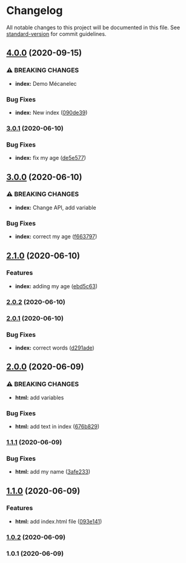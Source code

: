 # Changelog

All notable changes to this project will be documented in this file. See [standard-version](https://github.com/conventional-changelog/standard-version) for commit guidelines.

## [4.0.0](https://github-deltacode///compare/v3.0.1...v4.0.0) (2020-09-15)


### ⚠ BREAKING CHANGES

* **index:** Demo Mécanelec

### Bug Fixes

* **index:** New index ([090de39](https://github-deltacode///commit/090de39b4cb9c6549d1ba6aca3b5515ba4f034fa))

### [3.0.1](https://github-deltacode///compare/v3.0.0...v3.0.1) (2020-06-10)


### Bug Fixes

* **index:** fix my age ([de5e577](https://github-deltacode///commit/de5e577d43055f1685f8e640e4120a237656d2f3))

## [3.0.0](https://github-deltacode///compare/v2.1.0...v3.0.0) (2020-06-10)


### ⚠ BREAKING CHANGES

* **index:** Change API, add variable

### Bug Fixes

* **index:** correct my age ([f663797](https://github-deltacode///commit/f6637979138a90c82791720c0248ede18add0d75))

## [2.1.0](https://github-deltacode///compare/v2.0.2...v2.1.0) (2020-06-10)


### Features

* **index:** adding my age ([ebd5c63](https://github-deltacode///commit/ebd5c636b353f2adad629aa6f3e12f29c70ad198))

### [2.0.2](https://github-deltacode///compare/v2.0.1...v2.0.2) (2020-06-10)

### [2.0.1](https://github-deltacode///compare/v2.0.0...v2.0.1) (2020-06-10)


### Bug Fixes

* **index:** correct words ([d291ade](https://github-deltacode///commit/d291ade6370f1ffbb492bbd731c46cf9fd7c7ba9))

## [2.0.0](https://github-deltacode///compare/v1.1.1...v2.0.0) (2020-06-09)


### ⚠ BREAKING CHANGES

* **html:** add variables

### Bug Fixes

* **html:** add text in index ([676b829](https://github-deltacode///commit/676b8293f8e161333460c37acb60e8602af8e90a))

### [1.1.1](https://github-deltacode///compare/v1.1.0...v1.1.1) (2020-06-09)


### Bug Fixes

* **html:** add my name ([3afe233](https://github-deltacode///commit/3afe233dbcbd857387be0627a8d5af4a36d81414))

## [1.1.0](https://github-deltacode///compare/v1.0.2...v1.1.0) (2020-06-09)


### Features

* **html:** add index.html file ([093e141](https://github-deltacode///commit/093e141b6dde86c2f331fc1018c7ee6034c6efa0))

### [1.0.2](https://github-deltacode///compare/v1.0.1...v1.0.2) (2020-06-09)

### 1.0.1 (2020-06-09)
